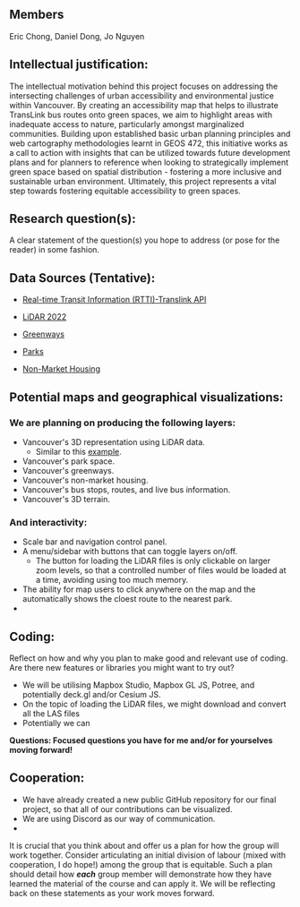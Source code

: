 ## Members
Eric Chong, Daniel Dong, Jo Nguyen

## Intellectual justification:  

The intellectual motivation behind this project focuses on addressing the intersecting challenges of urban accessibility and environmental justice within Vancouver. By creating an accessibility map that helps to illustrate TransLink bus routes onto green spaces, we aim to highlight areas with inadequate access to nature, particularly amongst marginalized communities. Building upon established basic urban planning principles and web cartography methodologies learnt in GEOS 472, this initiative works as a call to action with insights that can be utilized towards future development plans and for planners to reference when looking to strategically implement green space based on spatial distribution - fostering a more inclusive and sustainable urban environment. Ultimately, this project represents a vital step towards fostering equitable accessibility to green spaces.

## Research question(s):  
A clear statement of the question(s) you hope to address (or pose for the reader) in some fashion.

## Data Sources (Tentative):  

- [Real-time Transit Information (RTTI)-Translink API](https://www.translink.ca/about-us/doing-business-with-translink/app-developer-resources/rtti)

- [LiDAR 2022](https://opendata.vancouver.ca/explore/dataset/lidar-2022/information/)

- [Greenways](https://opendata.vancouver.ca/explore/dataset/greenways/information/?location=14,49.25169,-123.13447)

- [Parks](https://opendata.vancouver.ca/explore/dataset/parks-polygon-representation/map/?location=13,49.2524,-123.11717)

- [Non-Market Housing](https://opendata.vancouver.ca/explore/dataset/non-market-housing/map/?location=14,49.25613,-123.11747)

## Potential maps and geographical visualizations:  

### We are planning on producing the following layers:
-  Vancouver's 3D representation using LiDAR data.
	- Similar to this [example](https://github.com/potree/potree).
-  Vancouver's park space.
-  Vancouver's greenways.
-  Vancouver's non-market housing.
-  Vancouver's bus stops, routes, and live bus information.
-  Vancouver's 3D terrain. 

### And interactivity: 
- Scale bar and navigation control panel.
- A menu/sidebar with buttons that can toggle layers on/off.
	- The button for loading the LiDAR files is only clickable on larger zoom levels, so that a controlled number of files would be loaded at a time, avoiding using too much memory. 
- The ability for map users to click anywhere on the map and the automatically shows the cloest route to the nearest park.
- 

## Coding:  
Reflect on how and why you plan to make good and relevant use of coding. Are there new features or libraries you might want to try out?

- We will be utilising Mapbox Studio, Mapbox GL JS, Potree, and potentially deck.gl and/or Cesium JS.
- On the topic of loading the LiDAR files, we might download and convert all the LAS files
- Potentially we can

**Questions:  Focused questions you have for me and/or for yourselves moving forward!**

## Cooperation: 
- We have already created a new public GitHub repository for our final project, so that all of our contributions can be visualized.
- We are using Discord as our way of communication.
-  


It is crucial that you think about and offer us a plan for how the group will work together. Consider articulating an initial division of labour (mixed with cooperation, I do hope!) among the group that is equitable. Such a plan should detail how  _**each**_  group member will demonstrate how they have learned the material of the course and can apply it. We will be reflecting back on these statements as your work moves forward. 

